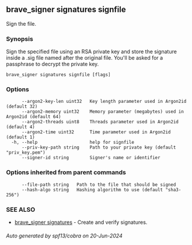 ## brave_signer signatures signfile

Sign the file.

### Synopsis

Sign the specified file using an RSA private key and store the signature inside a .sig file named after the original file. You'll be asked for a passphrase to decrypt the private key.

```
brave_signer signatures signfile [flags]
```

### Options

```
      --argon2-key-len uint32   Key length parameter used in Argon2id (default 32)
      --argon2-memory uint32    Memory parameter (megabytes) used in Argon2id (default 64)
      --argon2-threads uint8    Threads parameter used in Argon2id (default 4)
      --argon2-time uint32      Time parameter used in Argon2id (default 1)
  -h, --help                    help for signfile
      --priv-key-path string    Path to your private key (default "priv_key.pem")
      --signer-id string        Signer's name or identifier
```

### Options inherited from parent commands

```
      --file-path string   Path to the file that should be signed
      --hash-algo string   Hashing algorithm to use (default "sha3-256")
```

### SEE ALSO

* [brave_signer signatures](brave_signer_signatures.md)	 - Create and verify signatures.

###### Auto generated by spf13/cobra on 20-Jun-2024
